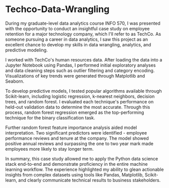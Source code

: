 # Techco-Data-Wrangling
During my graduate-level data analytics course INFO 570, I was presented with the opportunity to conduct an insightful case study on employee retention for a major technology company, which I'll refer to as TechCo. As someone pursuing a career in data analytics, I saw this project as an excellent chance to develop my skills in data wrangling, analytics, and predictive modeling.

I worked with TechCo's human resources data. After loading the data into a Jupyter Notebook using Pandas, I performed initial exploratory analyses and data cleaning steps such as outlier filtering and category encoding. Visualizations of key trends were generated through Matplotlib and Seaborn.

To develop predictive models, I tested popular algorithms available through Scikit-learn, including logistic regression, k-nearest neighbors, decision trees, and random forest. I evaluated each technique's performance on held-out validation data to determine the most accurate. Through this process, random forest regression emerged as the top-performing technique for the binary classification task.

Further random forest feature importance analysis aided model interpretation. Two significant predictors were identified - employee performance reviews and tenure at the company. The model showed positive annual reviews and surpassing the one to two year mark made employees more likely to stay longer term.

In summary, this case study allowed me to apply the Python data science stack end-to-end and demonstrate proficiency in the entire machine learning workflow. The experience highlighted my ability to glean actionable insights from complex datasets using tools like Pandas, Matplotlib, Scikit-learn, and clearly communicate technical results to business stakeholders.
